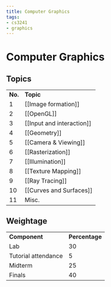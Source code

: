 ```yaml
---
title: Computer Graphics
tags:
- cs3241
- graphics
---
```

# Computer Graphics


## Topics

|         |                                                  |
| ------- | ------------------------------------------------ |
| **No.** | **Topic**                                        |
| 1       | [[Image formation]]                              |
| 2       | [[OpenGL]]                                       |
| 3       | [[Input and interaction]]                        |
| 4       | [[Geometry]]                                     | 
| 5       | [[Camera & Viewing]]                                |
| 6       | [[Rasterization]] |
| 7       | [[Illumination]]                           |
| 8       | [[Texture Mapping]]                                  |
| 9       | [[Ray Tracing]]                                |
| 10      | [[Curves and Surfaces]]                     |
| 11      | Misc.                                            |

## Weightage

|                     |                |
| ------------------- | -------------- |
| **Component**       | **Percentage** |
| Lab                 | 30             |
| Tutorial attendance | 5              |
| Midterm             | 25             |
| Finals              | 40             | 
